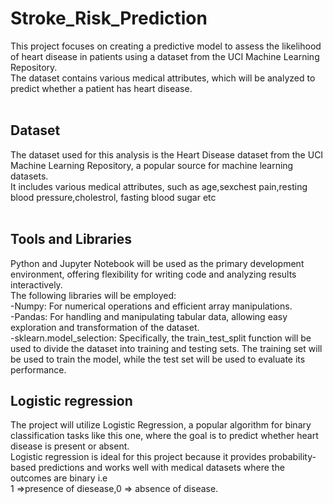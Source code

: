 # Stroke_Risk_Prediction
 This project focuses on creating a predictive model to assess the likelihood of heart disease in patients using a dataset from the UCI Machine Learning Repository.<br> The dataset contains various medical attributes, which will be analyzed to predict whether a patient has heart disease.
<br><br>

## Dataset
The dataset used for this analysis is the Heart Disease dataset from the UCI Machine Learning Repository, a popular source for machine learning datasets.<br>
It includes various medical attributes, such as age,sexchest pain,resting blood pressure,cholestrol,
fasting blood sugar etc
<br><br>

## Tools and Libraries
Python and Jupyter Notebook will be used as the primary development environment, offering flexibility for writing code and analyzing results interactively.<br>
The following libraries will be employed:<br>
-Numpy: For numerical operations and efficient array manipulations.  
-Pandas: For handling and manipulating tabular data, allowing easy exploration and transformation of the dataset.  
-sklearn.model_selection: Specifically, the train_test_split function will be used to divide the dataset into training and testing sets. The training set will be used to train the model, while the test set will be used to evaluate its performance.

## Logistic regression
The project will utilize Logistic Regression, a popular algorithm for binary classification tasks like this one, where the goal is to predict whether heart disease is present or absent.<br>
Logistic regression is ideal for this project because it provides probability-based predictions and works well with medical datasets where the outcomes are binary i.e <br> 1 =>presence of diesease,0 => absence of disease.<br>
